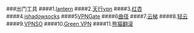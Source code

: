 ###出门工具
####1.[lantern](http://www.getlanternn.com/)
####2.[天行vpn](http://www.vpntianxing.com/)
####3.[红杏]()
####4.[ishadowsocks](http://www.ishadowsocks.com/)
####5[VPNGate](http://www.vpngate.net/cn/)
####6[曲径](https://getqujing.com/zh-CN)
####7.[云梯](https://www.ytvpn.com/)
####8.[轻云](https://theqingyun.org/)
####9.[VPNSO](https://vpnso.com/)
####10.[Green VPN](https://grjsq.me/)
####11.[熊猫翻滚](https://www.pandafan.org)
